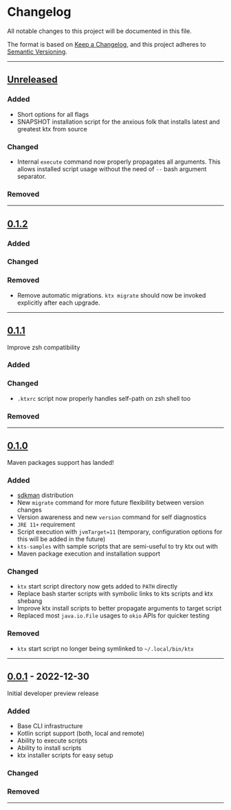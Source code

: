 # Changelog

All notable changes to this project will be documented in this file.

The format is based on [Keep a Changelog](https://keepachangelog.com/en/1.0.0/),
and this project adheres to [Semantic Versioning](https://semver.org/spec/v2.0.0.html).

---

## [Unreleased]

### Added

- Short options for all flags
- SNAPSHOT installation script for the anxious folk that installs latest and greatest ktx from
  source

### Changed

- Internal `execute` command now properly propagates all arguments. This allows installed script
  usage without the need of `--` bash argument separator.

### Removed

---

## [0.1.2]

### Added

### Changed

### Removed

- Remove automatic migrations. `ktx migrate` should now be invoked explicitly after each upgrade.

---

## [0.1.1]

Improve zsh compatibility

### Added

### Changed

- `.ktxrc` script now properly handles self-path on zsh shell too

### Removed

---

## [0.1.0]

Maven packages support has landed!

### Added

- [sdkman](https://sdkman.io) distribution
- New `migrate` command for more future flexibility between version changes
- Version awareness and new `version` command for self diagnostics
- `JRE 11+` requirement
- Script execution with `jvmTarget=11` (temporary, configuration options for this will be added in
  the future)
- `kts-samples` with sample scripts that are semi-useful to try ktx out with
- Maven package execution and installation support

### Changed

- `ktx` start script directory now gets added to `PATH` directly
- Replace bash starter scripts with symbolic links to kts scripts and ktx shebang
- Improve ktx install scripts to better propagate arguments to target script
- Replaced most `java.io.File` usages to `okio` APIs for quicker testing

### Removed

- `ktx` start script no longer being symlinked to `~/.local/bin/ktx`

---

## [0.0.1] - 2022-12-30

Initial developer preview release

### Added

- Base CLI infrastructure
- Kotlin script support (both, local and remote)
- Ability to execute scripts
- Ability to install scripts
- ktx installer scripts for easy setup

### Changed

### Removed

---

[Unreleased]: https://github.com/mpetuska/ktx/compare/0.1.2...HEAD

[0.1.2]: https://github.com/mpetuska/ktx/compare/0.1.1...0.1.2

[0.1.1]: https://github.com/mpetuska/ktx/compare/0.1.0...0.1.1

[0.1.0]: https://github.com/mpetuska/ktx/compare/0.0.1...0.1.0

[0.0.1]: https://github.com/mpetuska/ktx/releases/tag/0.0.1